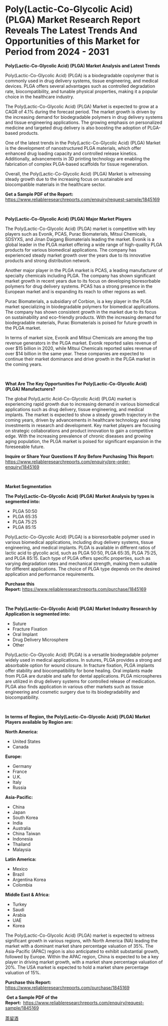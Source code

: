 <p><h1>Poly(Lactic-Co-Glycolic Acid) (PLGA) Market Research Report Reveals The Latest Trends And Opportunities of this Market for Period from 2024 - 2031</h1></p><p><strong>Poly(Lactic-Co-Glycolic Acid) (PLGA) Market Analysis and Latest Trends</strong></p>
<p><p>Poly(Lactic-Co-Glycolic Acid) (PLGA) is a biodegradable copolymer that is commonly used in drug delivery systems, tissue engineering, and medical devices. PLGA offers several advantages such as controlled degradation rate, biocompatibility, and tunable physical properties, making it a popular choice in the healthcare industry.</p><p>The Poly(Lactic-Co-Glycolic Acid) (PLGA) Market is expected to grow at a CAGR of 4.1% during the forecast period. The market growth is driven by the increasing demand for biodegradable polymers in drug delivery systems and tissue engineering applications. The growing emphasis on personalized medicine and targeted drug delivery is also boosting the adoption of PLGA-based products.</p><p>One of the latest trends in the Poly(Lactic-Co-Glycolic Acid) (PLGA) Market is the development of nanostructured PLGA materials, which offer enhanced drug loading capacity and controlled release kinetics. Additionally, advancements in 3D printing technology are enabling the fabrication of complex PLGA-based scaffolds for tissue regeneration.</p><p>Overall, the Poly(Lactic-Co-Glycolic Acid) (PLGA) Market is witnessing steady growth due to the increasing focus on sustainable and biocompatible materials in the healthcare sector.</p></p>
<p><strong>Get a Sample PDF of the Report:&nbsp;</strong> <a href="https://www.reliableresearchreports.com/enquiry/request-sample/1845169">https://www.reliableresearchreports.com/enquiry/request-sample/1845169</a></p>
<p>&nbsp;</p>
<p><strong>Poly(Lactic-Co-Glycolic Acid) (PLGA) Major Market Players</strong></p>
<p><p>The Poly(Lactic-Co-Glycolic Acid) (PLGA) market is competitive with key players such as Evonik, PCAS, Purac Biomaterials, Mitsui Chemicals, SDSYXS, and Jinan Daigang Biomaterials leading the market. Evonik is a global leader in the PLGA market offering a wide range of high-quality PLGA products for various biomedical applications. The company has experienced steady market growth over the years due to its innovative products and strong distribution network.</p><p>Another major player in the PLGA market is PCAS, a leading manufacturer of specialty chemicals including PLGA. The company has shown significant market growth in recent years due to its focus on developing bioresorbable polymers for drug delivery systems. PCAS has a strong presence in the European market and is expanding its reach to other regions as well.</p><p>Purac Biomaterials, a subsidiary of Corbion, is a key player in the PLGA market specializing in biodegradable polymers for biomedical applications. The company has shown consistent growth in the market due to its focus on sustainability and eco-friendly products. With the increasing demand for biodegradable materials, Purac Biomaterials is poised for future growth in the PLGA market.</p><p>In terms of market size, Evonik and Mitsui Chemicals are among the top revenue generators in the PLGA market. Evonik reported sales revenue of over $15 billion in 2020, while Mitsui Chemicals reported sales revenue of over $14 billion in the same year. These companies are expected to continue their market dominance and drive growth in the PLGA market in the coming years.</p></p>
<p>&nbsp;</p>
<p><strong>What Are The Key Opportunities For Poly(Lactic-Co-Glycolic Acid) (PLGA) Manufacturers?</strong></p>
<p><p>The global Poly(Lactic Acid-Co-Glycolic Acid) (PLGA) market is experiencing rapid growth due to increasing demand in various biomedical applications such as drug delivery, tissue engineering, and medical implants. The market is expected to show a steady growth trajectory in the coming years, driven by advancements in healthcare technology and rising investments in research and development. Key market players are focusing on strategic collaborations and product innovation to gain a competitive edge. With the increasing prevalence of chronic diseases and growing aging population, the PLGA market is poised for significant expansion in the foreseeable future.</p></p>
<p><strong>Inquire or Share Your Questions If Any Before Purchasing This Report:</strong> <a href="https://www.reliableresearchreports.com/enquiry/pre-order-enquiry/1845169">https://www.reliableresearchreports.com/enquiry/pre-order-enquiry/1845169</a></p>
<p>&nbsp;</p>
<p><strong>Market Segmentation</strong></p>
<p><strong>The Poly(Lactic-Co-Glycolic Acid) (PLGA) Market Analysis by types is segmented into:</strong></p>
<p><ul><li>PLGA 50:50</li><li>PLGA 65:35</li><li>PLGA 75:25</li><li>PLGA 85:15</li></ul></p>
<p><p>Poly(Lactic-Co-Glycolic Acid) (PLGA) is a bioresorbable polymer used in various biomedical applications, including drug delivery systems, tissue engineering, and medical implants. PLGA is available in different ratios of lactic acid to glycolic acid, such as PLGA 50:50, PLGA 65:35, PLGA 75:25, and PLGA 85:15. Each type of PLGA offers specific properties, such as varying degradation rates and mechanical strength, making them suitable for different applications. The choice of PLGA type depends on the desired application and performance requirements.</p></p>
<p><strong>Purchase this Report:&nbsp;</strong><a href="https://www.reliableresearchreports.com/purchase/1845169">https://www.reliableresearchreports.com/purchase/1845169</a></p>
<p>&nbsp;</p>
<p><strong>The Poly(Lactic-Co-Glycolic Acid) (PLGA) Market Industry Research by Application is segmented into:</strong></p>
<p><ul><li>Suture</li><li>Fracture Fixation</li><li>Oral Implant</li><li>Drug Delivery Microsphere</li><li>Other</li></ul></p>
<p><p>Poly(Lactic-Co-Glycolic Acid) (PLGA) is a versatile biodegradable polymer widely used in medical applications. In sutures, PLGA provides a strong and absorbable option for wound closure. In fracture fixation, PLGA implants offer stability and biocompatibility for bone healing. Oral implants made from PLGA are durable and safe for dental applications. PLGA microspheres are utilized in drug delivery systems for controlled release of medication. PLGA also finds application in various other markets such as tissue engineering and cosmetic surgery due to its biodegradability and biocompatibility.</p></p>
<p>&nbsp;</p>
<p><strong>In terms of Region, the Poly(Lactic-Co-Glycolic Acid) (PLGA) Market Players available by Region are:</strong></p>
<p>
    <p> <strong> North America: </strong>
        <ul>
            <li>United States</li>
            <li>Canada</li>
        </ul>
        </p> 
    <p> <strong> Europe: </strong>
        <ul>
            <li>Germany</li>
            <li>France</li>
            <li>U.K.</li>
            <li>Italy</li>
            <li>Russia</li>
        </ul>
        </p> 
    <p> <strong> Asia-Pacific: </strong>
        <ul>
            <li>China</li>
            <li>Japan</li>
            <li>South Korea</li>
            <li>India</li>
            <li>Australia</li>
            <li>China Taiwan</li>
            <li>Indonesia</li>
            <li>Thailand</li>
            <li>Malaysia</li>
        </ul>
        </p> 
    <p> <strong> Latin America: </strong>
        <ul>
            <li>Mexico</li>
            <li>Brazil</li>
            <li>Argentina Korea</li>
            <li>Colombia</li>
        </ul>
        </p> 
    <p> <strong> Middle East & Africa: </strong>
        <ul>
            <li>Turkey</li>
            <li>Saudi</li>
            <li>Arabia</li>
            <li>UAE</li>
            <li>Korea</li>
        </ul>
    </p>
    </p>
<p><p>The Poly(Lactic-Co-Glycolic Acid) (PLGA) market is expected to witness significant growth in various regions, with North America (NA) leading the market with a dominant market share percentage valuation of 35%. The Asia-Pacific (APAC) region is also anticipated to exhibit substantial growth, followed by Europe. Within the APAC region, China is expected to be a key player in driving market growth, with a market share percentage valuation of 20%. The USA market is expected to hold a market share percentage valuation of 15%.</p></p>
<p><strong>Purchase this Report: </strong><a href="https://www.reliableresearchreports.com/purchase/1845169">https://www.reliableresearchreports.com/purchase/1845169</a></p>
<p>&nbsp;<strong>Get a Sample PDF of the Report:&nbsp;&nbsp;</strong><a href="https://www.reliableresearchreports.com/enquiry/request-sample/1845169">https://www.reliableresearchreports.com/enquiry/request-sample/1845169</a></p>
<p><strong></strong></p>
<p><p><a href="https://github.com/mohamedbakry57/Market-Research-Report-List-3/blob/main/57227151528.md">蒸留酒</a></p></p>